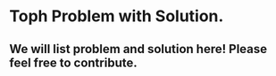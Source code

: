 # Toph Problem with Solution.

## We will list problem and solution here! Please feel free to contribute.